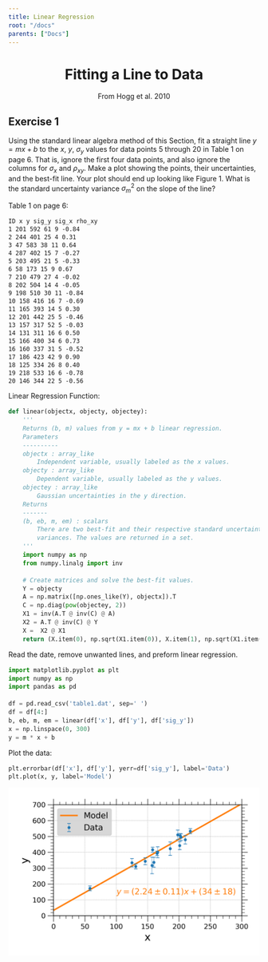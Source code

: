 ```yaml
---
title: Linear Regression
root: "/docs"
parents: ["Docs"]
---
```

<h1 align="center">
  Fitting a Line to Data
</h1>
<p align="center">From Hogg et al. 2010</p>

## Exercise 1
Using the standard linear algebra method of this Section, fit a straight line $y = mx + b$ to the $x$, $y$, $\sigma_y$ values for data points 5 through 20 in Table 1 on page 6. That is, ignore the first four data points, and also ignore the columns for $\sigma_x$ and $\rho_{xy}$. Make a plot showing the points, their uncertainties, and the best-fit line. Your plot should end up looking like Figure 1. What is the standard uncertainty variance $\sigma^2_m$ on the slope of the line?

Table 1 on page 6:
```
ID x y sig_y sig_x rho_xy
1 201 592 61 9 -0.84
2 244 401 25 4 0.31
3 47 583 38 11 0.64
4 287 402 15 7 -0.27
5 203 495 21 5 -0.33
6 58 173 15 9 0.67
7 210 479 27 4 -0.02
8 202 504 14 4 -0.05
9 198 510 30 11 -0.84
10 158 416 16 7 -0.69
11 165 393 14 5 0.30
12 201 442 25 5 -0.46
13 157 317 52 5 -0.03
14 131 311 16 6 0.50
15 166 400 34 6 0.73
16 160 337 31 5 -0.52
17 186 423 42 9 0.90
18 125 334 26 8 0.40
19 218 533 16 6 -0.78
20 146 344 22 5 -0.56
```

Linear Regression Function:
```python
def linear(objectx, objecty, objectey):
    '''
    Returns (b, m) values from y = mx + b linear regression.
    Parameters
    ----------
    objectx : array_like
        Independent variable, usually labeled as the x values.
    objecty : array_like
        Dependent variable, usually labeled as the y values.
    objectey : array_like
        Gaussian uncertainties in the y direction.
    Returns
    -------
    (b, eb, m, em) : scalars
        There are two best-fit and their respective standard uncertainty
        variances. The values are returned in a set.
    '''
    import numpy as np
    from numpy.linalg import inv

    # Create matrices and solve the best-fit values.
    Y = objecty
    A = np.matrix([np.ones_like(Y), objectx]).T
    C = np.diag(pow(objectey, 2))
    X1 = inv(A.T @ inv(C) @ A)
    X2 = A.T @ inv(C) @ Y
    X =  X2 @ X1
    return (X.item(0), np.sqrt(X1.item(0)), X.item(1), np.sqrt(X1.item(3)))
```

Read the date, remove unwanted lines, and preform linear regression.
```python
import matplotlib.pyplot as plt
import numpy as np
import pandas as pd

df = pd.read_csv('table1.dat', sep=' ')
df = df[4:]
b, eb, m, em = linear(df['x'], df['y'], df['sig_y'])
x = np.linspace(0, 300)
y = m * x + b
```

Plot the data:
```python
plt.errorbar(df['x'], df['y'], yerr=df['sig_y'], label='Data')
plt.plot(x, y, label='Model')
```
![exercise1](../../src/images/exercise1.png)